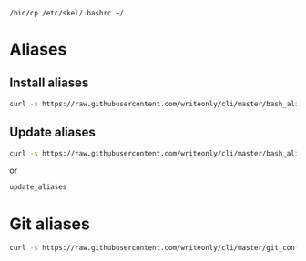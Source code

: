 ```bash
/bin/cp /etc/skel/.bashrc ~/
```

# Aliases

## Install aliases

```bash
curl -s https://raw.githubusercontent.com/writeonly/cli/master/bash_aliases_install.sh | bash
```

## Update aliases
```bash
curl -s https://raw.githubusercontent.com/writeonly/cli/master/bash_aliases_update.sh | bash
```
or
```bash
update_aliases
```

# Git aliases
```bash
curl -s https://raw.githubusercontent.com/writeonly/cli/master/git_config.sh | bash
```
